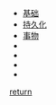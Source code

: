 * [基础](basic.md)
* [持久化](long.md)
* [事物](tran.md)
* []()
* []()
* []()
* []()


[return](./../README.md)